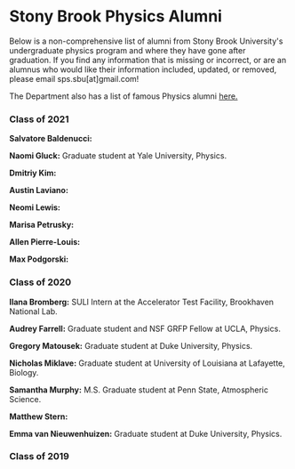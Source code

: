 # Stony Brook Physics Alumni

Below is a non-comprehensive list of alumni from Stony Brook University's undergraduate physics program and where they have gone after graduation. If you find any information that is missing or incorrect, or are an alumnus who would like their information included, updated, or removed, please email sps.sbu[at]gmail.com!

The Department also has a list of famous Physics alumni [here.](http://www.physics.sunysb.edu/Physics/about/NewAlumni.shtml)

### Class of 2021

**Salvatore Baldenucci:**

**Naomi Gluck:** Graduate student at Yale University, Physics.

**Dmitriy Kim:**

**Austin Laviano:**

**Neomi Lewis:**

**Marisa Petrusky:**

**Allen Pierre-Louis:**

**Max Podgorski:**

### Class of 2020

**Ilana Bromberg:** SULI Intern at the Accelerator Test Facility, Brookhaven National Lab.

**Audrey Farrell:** Graduate student and NSF GRFP Fellow at UCLA, Physics.

**Gregory Matousek:** Graduate student at Duke University, Physics.

**Nicholas Miklave:** Graduate student at University of Louisiana at Lafayette, Biology.

**Samantha Murphy:** M.S. Graduate student at Penn State, Atmospheric Science.

**Matthew Stern:**

**Emma van Nieuwenhuizen:** Graduate student at Duke University, Physics.

### Class of 2019
